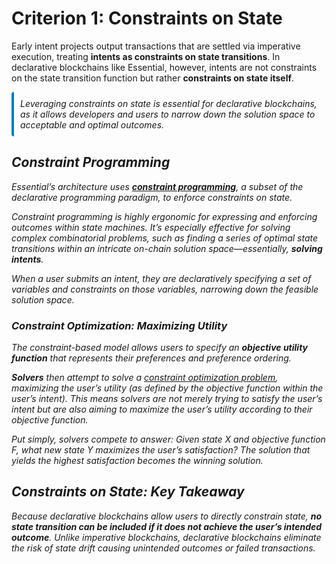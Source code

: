 # Criterion 1: Constraints on State

Early intent projects output transactions that are settled via imperative execution, treating **intents as constraints on state transitions**. In declarative blockchains like Essential, however, intents are not constraints on the state transition function but rather **constraints on state itself**.
<link rel="stylesheet" href="https://cdnjs.cloudflare.com/ajax/libs/font-awesome/6.0.0-beta3/css/all.min.css">

<div style="border-left: 4px solid #017acd; padding: 10px; border-radius: 4px; margin: 10px 0;">
<i class="fas fa-info-circle"/>
Leveraging constraints on state is essential for declarative blockchains, as it allows developers and users to narrow down the solution space to acceptable and optimal outcomes.
</div>

## Constraint Programming

Essential’s architecture uses [**constraint programming**](https://en.wikipedia.org/wiki/Constraint_programming), a subset of the declarative programming paradigm, to enforce constraints on state.

Constraint programming is highly ergonomic for expressing and enforcing outcomes within state machines. It’s especially effective for solving complex combinatorial problems, such as finding a series of optimal state transitions within an intricate on-chain solution space—essentially, **solving intents**.

When a user submits an intent, they are declaratively specifying a set of variables and constraints on those variables, narrowing down the feasible solution space.

### Constraint Optimization: Maximizing Utility

The constraint-based model allows users to specify an **objective utility function** that represents their preferences and preference ordering.

**Solvers** then attempt to solve a [constraint optimization problem](https://en.wikipedia.org/wiki/Constrained_optimization?ref=blog.essential.builders), maximizing the user’s utility (as defined by the objective function within the user’s intent). This means solvers are not merely trying to satisfy the user’s intent but are also aiming to maximize the user’s utility according to their objective function.

Put simply, solvers compete to answer: Given state X and objective function F, what new state Y maximizes the user’s satisfaction? The solution that yields the highest satisfaction becomes the winning solution.

## Constraints on State: Key Takeaway

Because declarative blockchains allow users to directly constrain state, **no state transition can be included if it does not achieve the user’s intended outcome**. Unlike imperative blockchains, declarative blockchains eliminate the risk of state drift causing unintended outcomes or failed transactions.
